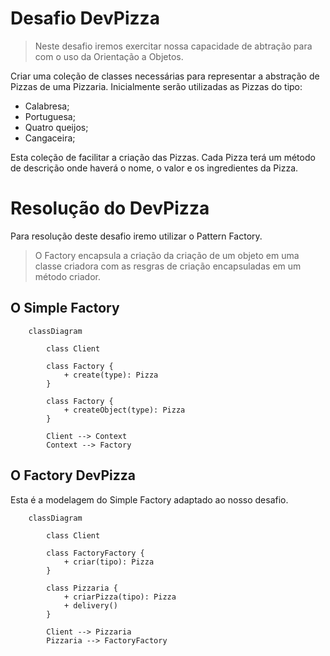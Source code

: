 # Desafio DevPizza

> Neste desafio iremos exercitar nossa capacidade de abtração para com o uso da Orientação a Objetos.

Criar uma coleção de classes necessárias para representar a abstração de Pizzas de uma Pizzaria.
Inicialmente serão utilizadas as Pizzas do tipo:
* Calabresa;
* Portuguesa;
* Quatro queijos;
* Cangaceira;

Esta coleção de facilitar a criação das Pizzas.
Cada Pizza terá um método de descrição onde haverá o nome, o valor e os ingredientes da Pizza.


# Resolução do DevPizza

Para resolução deste desafio iremo utilizar o Pattern Factory.

> O Factory encapsula a criação da criação de um objeto em uma classe criadora com as resgras de criação encapsuladas em um método criador.

## O Simple Factory

```mermaid
    classDiagram
        
        class Client

        class Factory {
            + create(type): Pizza
        }

        class Factory {
            + createObject(type): Pizza
        }

        Client --> Context
        Context --> Factory
```

## O Factory DevPizza

Esta é a modelagem do Simple Factory adaptado ao nosso desafio.

```mermaid
    classDiagram
        
        class Client

        class FactoryFactory {
            + criar(tipo): Pizza
        }

        class Pizzaria {
            + criarPizza(tipo): Pizza
            + delivery()
        }

        Client --> Pizzaria
        Pizzaria --> FactoryFactory
```

